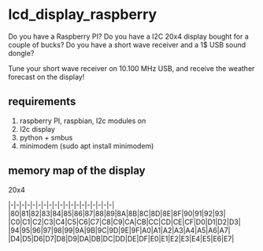 # lcd_display_raspberry

Do you have a Raspberry PI? 
Do you have a I2C 20x4 display bought for a couple of bucks? 
Do you have a short wave receiver and a 1$ USB sound dongle? 

Tune your short wave receiver on 10.100 MHz USB, and receive the weather forecast on the display! 

## requirements

1. raspberry PI, raspbian, I2c modules on
2. I2c display
3. python + smbus
4. minimodem (sudo apt install minimodem)

## memory map of the display 

20x4

|-|-|-|-|-|-|-|-|-|-|-|-|-|-|-|-|-|-|-|
|80|81|82|83|84|85|86|87|88|89|8A|8B|8C|8D|8E|8F|90|91|92|93|
|C0|C1|C2|C3|C4|C5|C6|C7|C8|C9|CA|CB|CC|CD|CE|CF|D0|D1|D2|D3|
|94|95|96|97|98|99|9A|9B|9C|9D|9E|9F|A0|A1|A2|A3|A4|A5|A6|A7|
|D4|D5|D6|D7|D8|D9|DA|DB|DC|DD|DE|DF|E0|E1|E2|E3|E4|E5|E6|E7|

